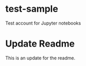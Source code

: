 # test-sample
Test account for Jupyter notebooks

# Update Readme
This is an update for the readme.
